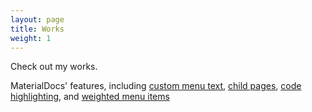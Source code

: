 ```yaml
---
layout: page
title: Works
weight: 1
---
```


Check out  my works.

MaterialDocs' features, including [custom menu text](/jekyll-materialdocs/custom-menu-text), [child pages](/jekyll-materialdocs/child-pages), [code highlighting](/jekyll-materialdocs/code-highlighting), and [weighted menu items](/jekyll-materialdocs/weighted-menus)
